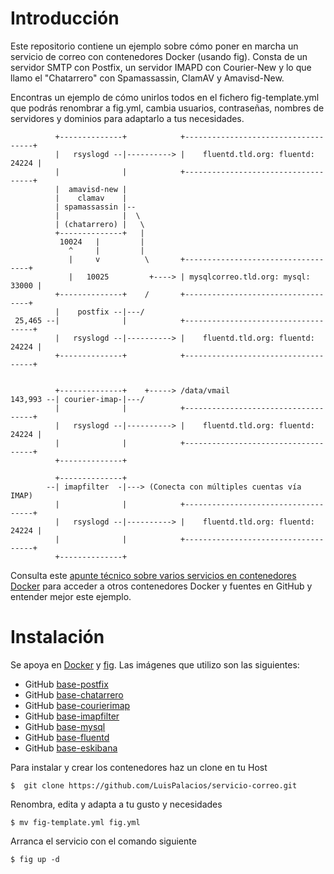 # Introducción


Este repositorio contiene un ejemplo sobre cómo poner en marcha un servicio de correo con contenedores Docker (usando fig). Consta de un servidor SMTP con Postfix, un servidor IMAPD con Courier-New y lo que llamo el "Chatarrero" con  Spamassassin, ClamAV y Amavisd-New. 

Encontras un ejemplo de cómo unirlos todos en el fichero fig-template.yml que podrás renombrar a fig.yml, cambia usuarios, contraseñas, nombres de servidores y dominios para adaptarlo a tus necesidades. 
  

              +--------------+            +------------------------------------+
              |   rsyslogd --|----------> |    fluentd.tld.org: fluentd: 24224 |
              |              |            +------------------------------------+
              |  amavisd-new | 
              |    clamav    | 
              | spamassassin |-- 
              |              |  \
              | (chatarrero) |   \
              +--------------+   |
               10024   |         |
                 ^     |         |
                 |     v          \       +-----------------------------------+                   
                 |   10025         +----> | mysqlcorreo.tld.org: mysql: 33000 |
              +--------------+    /       +-----------------------------------+
              |    postfix --|---/
     25,465 --|              |            +------------------------------------+
              |   rsyslogd --|----------> |    fluentd.tld.org: fluentd: 24224 |
              +--------------+            +------------------------------------+
 
 
              +--------------+    +-----> /data/vmail
    143,993 --| courier-imap-|---/
              |              |            +------------------------------------+
              |   rsyslogd --|----------> |    fluentd.tld.org: fluentd: 24224 |
              |              |            +------------------------------------+
              +--------------+
 
              +--------------+ 
            --| imapfilter  -|---> (Conecta con múltiples cuentas vía IMAP)
              |              |            +------------------------------------+
              |   rsyslogd --|----------> |    fluentd.tld.org: fluentd: 24224 |
              |              |            +------------------------------------+
              +--------------+

Consulta este [apunte técnico sobre varios servicios en contenedores Docker](http://www.luispa.com/?p=172) para acceder a otros contenedores Docker y fuentes en GitHub y entender mejor este ejemplo.


# Instalación

Se apoya en [Docker](https://www.docker.com/) y [fig](http://www.fig.sh/index.html). Las imágenes que utilizo son las siguientes:

* GitHub [base-postfix](https://github.com/LuisPalacios/base-postfix)
* GitHub [base-chatarrero](https://github.com/LuisPalacios/base-chatarrero)
* GitHub [base-courierimap](https://github.com/LuisPalacios/base-courierimap)
* GitHub [base-imapfilter](https://github.com/LuisPalacios/base-imapfilter)
* GitHub [base-mysql](https://github.com/LuisPalacios/base-mysql)
* GitHub [base-fluentd](https://github.com/LuisPalacios/base-fluentd)
* GitHub [base-eskibana](https://github.com/LuisPalacios/base-eskibana)

Para instalar y crear los contenedores haz un clone en tu Host

    $  git clone https://github.com/LuisPalacios/servicio-correo.git

Renombra, edita y adapta a tu gusto y necesidades 

    $ mv fig-template.yml fig.yml

Arranca el servicio con el comando siguiente

    $ fig up -d

